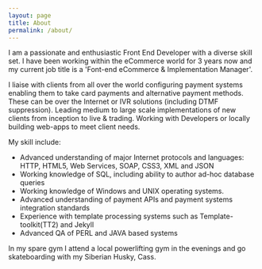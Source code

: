 ```yaml
---
layout: page
title: About
permalink: /about/
---
```


<p><span>I am</span> a passionate and enthusiastic Front End Developer with a diverse skill set. I have been working within the eCommerce world for 3 years now and my current job title is a 'Font-end eCommerce & Implementation Manager'.</p>

<p>I liaise with clients from all over the world configuring payment systems enabling them to take card payments and alternative payment methods. These can be over the Internet or IVR solutions (including DTMF suppression). Leading medium to large scale implementations of new clients from inception to live & trading. Working with Developers or locally building web-apps to meet client needs.</p>

My skill include:

- Advanced understanding of major Internet protocols and languages: HTTP, HTML5, Web Services, SOAP, CSS3, XML and JSON
- Working knowledge of SQL, including ability to author ad-hoc database queries
- Working knowledge of Windows and UNIX operating systems.
- Advanced understanding of payment APIs and payment systems integration standards
- Experience with template processing systems such as Template-toolkit(TT2) and Jekyll
- Advanced QA of PERL and JAVA based systems

In my spare gym I attend a local powerlifting gym in the evenings and go skateboarding with my Siberian Husky, Cass.